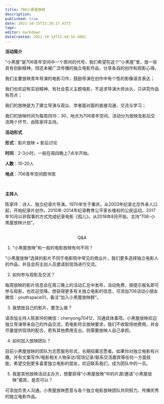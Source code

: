 ```yaml
---
title: 706小黑屋放映
description: 
published: true
date: 2021-10-15T13:28:17.437Z
tags: 
editor: markdown
dateCreated: 2021-10-14T15:49:16.400Z
---
```


**活动简介**

“小黑屋”是706青年空间中一个房间的代号，我们希望在这个“小黑屋”里，放一些具有创新精神，但还未被广泛传播的独立电影作品，分享各自的创作和观影心得。

我们主要放映青年导演的电影习作，鼓励导演在创作中有个性的影像语言表达；

我们也欢迎有实验精神、有社会意义主题电影，不追求导演大师派头，只讲究作品有亮点；

我们的放映是为了建立导演与观众、学者面对面的直接沟通、交流与学习；

我们的放映时间为每周四19：30，地点为706青年空间，活动分为放映及影后交流两个环节，由陈家坪主持。
<br>

**活动形式**

**形式**：影片放映 + 影后讨论

**时间**：2-3小时，一般在周四晚上7点半开始。

**人数**：10-20人

**地点**：706青年空间图书馆

<br>

**主持人**

陈家坪：诗人、独立纪录片导演。1970年生于重庆。从2003年纪录北京外来人口起，开始纪录片创作。2010年-2014年纪录教育公平家长维权的公民运动。2017年10月以非叙事的方式完成纪录电影《孤儿》。从2018年8月开始，主持“706-小黑屋放映计划”。
<br><br>

<center>Q&A</center>

1. “小黑屋放映”和一般的电影放映有何不同？

“小黑屋放映”选择的影片不同于电影院中常见的商业片，我们更多选择独立电影人的作品，并且会将主创人员邀请到现场进行交流。

2. 如何参与观影及交流？

每周放映的影片信息会在周三晚上的活动汇总中发布，活动免费，按提示报名即可参与观影，也欢迎空降。想获得更多有关独立电影的信息，可添加706活动小朋友微信：youthspace01，备注“加入小黑屋放映群”。

3. 我想放自己的影片，要怎么做？

请添加主持人陈家坪的微信：chenyong70412，沟通具体事项。小黑屋放映欢迎独立导演带来自己的作品交流，若电影符合放映要求，我们不收取场地费用，并会尽量提供现场的配合，若有其他费用支出，则需要放映人自己承担。

4. 如何加入放映团队？

目前小黑屋放映的团队为志愿服务形式，长期招募志愿者。如果你对独立电影有兴趣，并有文案写作/电影相关人物采访/现场记录/联系交流嘉宾等任何一方面技能，希望交到更多喜爱独立电影的朋友，欢迎联系我们，成为团队中的一员。

5. 我是其他放映活动主办方，想要获得“小黑屋放映”中的片源/邀请“小黑屋放映”嘉宾，是否可以？

可添加负责人沟通。小黑屋放映愿意与各个独立电影放映团队共同努力，传播优秀的独立电影作品。